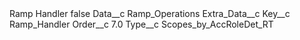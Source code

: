 <?xml version="1.0" encoding="UTF-8"?>
<CustomMetadata xmlns="http://soap.sforce.com/2006/04/metadata" xmlns:xsi="http://www.w3.org/2001/XMLSchema-instance" xmlns:xsd="http://www.w3.org/2001/XMLSchema">
    <label>Ramp Handler</label>
    <protected>false</protected>
    <values>
        <field>Data__c</field>
        <value xsi:type="xsd:string">Ramp_Operations</value>
    </values>
    <values>
        <field>Extra_Data__c</field>
        <value xsi:nil="true"/>
    </values>
    <values>
        <field>Key__c</field>
        <value xsi:type="xsd:string">Ramp_Handler</value>
    </values>
    <values>
        <field>Order__c</field>
        <value xsi:type="xsd:double">7.0</value>
    </values>
    <values>
        <field>Type__c</field>
        <value xsi:type="xsd:string">Scopes_by_AccRoleDet_RT</value>
    </values>
</CustomMetadata>
